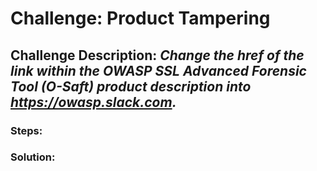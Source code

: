 # Challenge: Product Tampering
## Challenge Description: *Change the href of the link within the OWASP SSL Advanced Forensic Tool (O-Saft) product description into https://owasp.slack.com.*

### Steps: 


### Solution:
